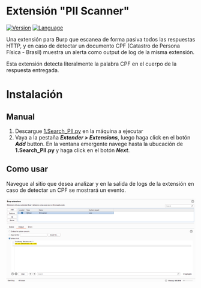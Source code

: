 # Extensión "PII Scanner"
[![Version](https://img.shields.io/badge/Version-v1.0-green.svg)]()
[![Language](https://img.shields.io/badge/Language-Python-orange.svg)](https://www.python.org/)

Una extensión para Burp que escanea de forma pasiva todos las respuestas HTTP, y en caso de detectar un
documento CPF (Catastro de Persona Física - Brasil) muestra un alerta como output de log de la misma extensión.

Esta extensión detecta literalmente la palabra CPF en el cuerpo de la respuesta entregada.

# Instalación

## Manual

1. Descargue [1.Search_PII.py](1.Search_PII.py) en la máquina a ejecutar
2. Vaya a la pestaña _**Extender > Extensions**_, luego haga click en el botón _**Add**_ button. En la ventana emergente navege hasta la ubucación de **1.Search_PII.py** y haga click en el botón _**Next**_.

## Como usar

Navegue al sitio que desea analizar y en la salida de logs de la extensión en caso de detectar un CPF se mostrará un evento.

![Scanner PII](/images/scanner_pii.png)